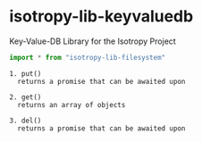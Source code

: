 # isotropy-lib-keyvaluedb
Key-Value-DB Library for the Isotropy Project


```javascript
import * from "isotropy-lib-filesystem"
```


```
1. put()
  returns a promise that can be awaited upon
```
```
2. get()
  returns an array of objects
```
```
3. del()
  returns a promise that can be awaited upon
```
